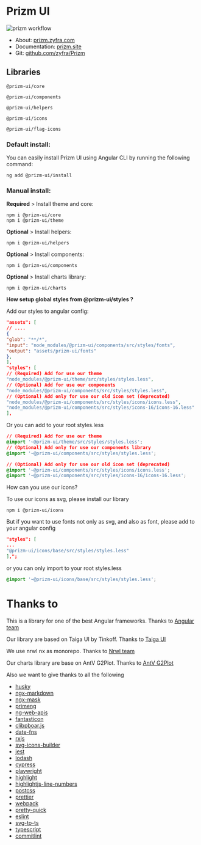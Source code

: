 # Prizm UI

![prizm workflow](https://github.com/zyfra/Prizm/actions/workflows/ci.yml/badge.svg)

- About: [prizm.zyfra.com](http://prizm.zyfra.com/)
- Documentation: [prizm.site](http://prizm.site/)
- Git: [github.com/zyfra/Prizm](https://github.com/zyfra/Prizm)

## Libraries

```
@prizm-ui/core

@prizm-ui/components

@prizm-ui/helpers

@prizm-ui/icons

@prizm-ui/flag-icons
```

### Default install:

You can easily install Prizm UI using Angular CLI by running the following command:

`ng add @prizm-ui/install`

### Manual install:

**Required** > Install theme and core:

```
npm i @prizm-ui/core
npm i @prizm-ui/theme
```

**Optional** > Install helpers:

```
npm i @prizm-ui/helpers
```

**Optional** > Install components:

```
npm i @prizm-ui/components
```

**Optional** > Install charts library:

```
npm i @prizm-ui/charts
```

**How setup global styles from @prizm-ui/styles ?**

Add our styles to angular config:

```json
"assets": [
// ....
{
"glob": "**/*",
"input": "node_modules/@prizm-ui/components/src/styles/fonts",
"output": "assets/prizm-ui/fonts"
},
],
"styles": [
// (Required) Add for use our theme
"node_modules/@prizm-ui/theme/src/styles/styles.less",
// (Optional) Add for use our components
"node_modules/@prizm-ui/components/src/styles/styles.less",
// (Optional) Add only for use our old icon set (deprecated)
"node_modules/@prizm-ui/components/src/styles/icons/icons.less",
"node_modules/@prizm-ui/components/src/styles/icons-16/icons-16.less"
],
```

Or you can add to your root styles.less

```css
// (Required) Add for use our theme
@import '~@prizm-ui/theme/src/styles/styles.less';
// (Optional) Add only for use our components library
@import '~@prizm-ui/components/src/styles/styles.less';

// (Optional) Add only for use our old icon set (deprecated)
@import '~@prizm-ui/components/src/styles/icons/icons.less';
@import '~@prizm-ui/components/src/styles/icons-16/icons-16.less';
```

How can you use our icons?

To use our icons as svg, please install our library

```
npm i @prizm-ui/icons
```

But if you want to use fonts not only as svg, and also as font, please add to your angular config

```json
"styles": [
...
"@prizm-ui/icons/base/src/styles/styles.less"
],";
```

or you can only import to your root styles.less

```css
@import '~@prizm-ui/icons/base/src/styles/styles.less';
```

# Thanks to

This is a library for one of the best Angular frameworks. Thanks to [Angular team](https://github.com/angular)

Our library are based on Taiga UI by Tinkoff. Thanks to [Taiga UI](https://github.com/tinkoff/taiga-ui)

We use nrwl nx as monorepo. Thanks to [Nrwl team](https://github.com/nrwl)

Our charts library are base on AntV G2Plot. Thanks to [AntV G2Plot](https://github.com/antvis/G2Plot)

Also we want to give thanks to all the following

- [husky](https://github.com/typicode/husky)
- [ngx-markdown](https://github.com/jfcere/ngx-markdown)
- [ngx-mask](https://github.com/JsDaddy/ngx-mask)
- [primeng](https://github.com/primefaces/primeng)
- [ng-web-apis](https://www.npmjs.com/package/@ng-web-apis/common)
- [fantasticon](https://github.com/tancredi/fantasticon)
- [clibpboar.js](https://github.com/zenorocha/clipboard.js)
- [date-fns](https://github.com/date-fns/date-fns)
- [rxjs](https://github.com/ReactiveX/rxjs)
- [svg-icons-builder](https://github.com/angular-extensions/svg-icons-builder)
- [jest](https://github.com/facebook/jest)
- [lodash](https://github.com/lodash/lodash)
- [cypress](https://github.com/cypress-io/cypress)
- [playwright](https://github.com/microsoft/playwright)
- [highlight](https://github.com/highlightjs/highlight.js/)
- [highlightjs-line-numbers](https://github.com/wcoder/highlightjs-line-numbers.js/)
- [postcss](https://github.com/postcss/postcss)
- [prettier](https://github.com/prettier/prettier)
- [webpack](https://github.com/webpack/webpack)
- [pretty-quick](https://github.com/azz/pretty-quick)
- [eslint](https://github.com/eslint/eslint)
- [svg-to-ts](https://github.com/kreuzerk/svg-to-ts)
- [typescript](https://github.com/microsoft/TypeScript)
- [commitlint](https://github.com/conventional-changelog/commitlint)
